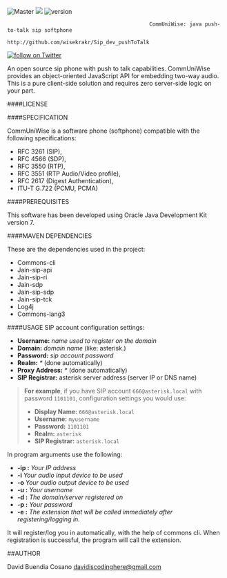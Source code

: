 ![Master](https://github.com/ipphone/core/workflows/Master/badge.svg)
<img src="https://img.shields.io/badge/Java-build%20with%20Java-blue"/>
![version](https://img.shields.io/badge/version-0.0.3-blue)

    
                                                  CommUniWise: java push-to-talk sip softphone
                                                 http://github.com/wisekrakr/Sip_dev_pushToTalk



<a href="https://twitter.com/intent/follow?screen_name=shields_io">
        <img src="https://img.shields.io/twitter/follow/wisekrakr?style=social&logo=twitter"
            alt="follow on Twitter"></a>
            
            

An open source sip phone with push to talk capabilities.
CommUniWise provides an object-oriented JavaScript API for embedding
two-way audio. This is a pure client-side solution and requires zero 
server-side logic on your part.

####LICENSE



####SPECIFICATION

CommUniWise is a software phone (softphone) compatible with the
following specifications:
 - RFC 3261 (SIP),
 - RFC 4566 (SDP),
 - RFC 3550 (RTP),
 - RFC 3551 (RTP Audio/Video profile),
 - RFC 2617 (Digest Authentication),
 - ITU-T G.722 (PCMU, PCMA)

####PREREQUISITES

This software has been developed using Oracle Java Development Kit
version 7.

####MAVEN DEPENDENCIES

These are the dependencies used in the project:
 - Commons-cli 
 - Jain-sip-api 
 - Jain-sip-ri 
 - Jain-sdp 
 - Jain-sip-sdp 
 - Jain-sip-tck 
 - Log4j 
 - Commons-lang3 


####USAGE
SIP account configuration settings:
- **Username:** _name used to register on the domain_
- **Domain:** _domain name_ (like: asterisk.<whatever>)
- **Password:** _sip account password_
- **Realm:** _*_ (done automatically)
- **Proxy Address:** _*_ (done automatically)
- **SIP Registrar:** asterisk server address (server IP or DNS name)


> **For example**, if you have SIP account `666@asterisk.local` with password `1101101`, configuration settings you would use:
> - **Display Name:** `666@asterisk.local`
> - **Username:** `myusername`
> - **Password:** `1101101`
> - **Realm:** `asterisk`
> - **SIP Registrar:** `asterisk.local`
>

In program arguments use the following:
- **-ip <ip address>:** _Your IP address_
- **-i <audio input device>:** _Your audio input device to be used_
- **-o <audio output device>:** _Your audio output device to be used_
- **-u <username>:** _Your username_
- **-d <domain>:** _The domain/server registered on_
- **-p <password>:** _Your password_
- **-e <extension>:** _The extension that will be called immediately after registering/logging in._

It will register/log you in automatically, with the help of commons cli. When registration is successful, the program will call the extension.






##AUTHOR

David Buendia Cosano davidiscodinghere@gmail.com